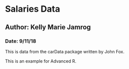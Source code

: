 # Salaries Data

## Author: Kelly Marie Jamrog
### Date: 9/11/18

This is data from the carData package written by John Fox.

This is an example for Advanced R. 